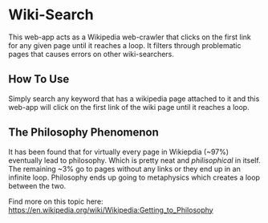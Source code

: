 
# Wiki-Search
This web-app acts as a Wikipedia web-crawler that clicks on the first link for any given page until it reaches a loop. It filters through problematic pages that causes errors on other wiki-searchers. 


## How To Use
Simply search any keyword that has a wikipedia page attached to it and this web-app will click on the first link of the wiki page until it reaches a loop. 


## The Philosophy Phenomenon
It has been found that for virtually every page in Wikiepdia (~97%) eventually lead to philosophy. Which is pretty neat and *philisophical* in itself. The remaining ~3% go to pages without any links or they end up in an infinite loop. Philosophy ends up going to metaphysics which creates a loop between the two.

Find more on this topic here: https://en.wikipedia.org/wiki/Wikipedia:Getting_to_Philosophy

